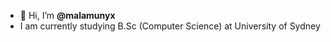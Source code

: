 - 👋 Hi, I’m <strong>@malamunyx</strong>
- I am currently studying B.Sc (Computer Science) at University of Sydney

<!---
- 💞️ I’m looking to collaborate on ...
- 📫 How to reach me ...
--->

<!---
malamunyx/malamunyx is a ✨ special ✨ repository because its `README.md` (this file) appears on your GitHub profile.
You can click the Preview link to take a look at your changes.
--->
